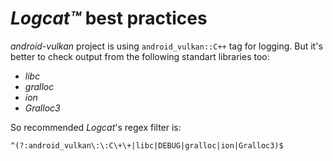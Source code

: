 # _Logcat™_ best practices

_android-vulkan_ project is using `android_vulkan::C++` tag for logging. But it's better to check output from the following standart libraries too:

- _libc_
- _gralloc_
- _ion_
- _Gralloc3_

So recommended _Logcat_'s regex filter is:

```txt
^(?:android_vulkan\:\:C\+\+|libc|DEBUG|gralloc|ion|Gralloc3)$
```
